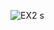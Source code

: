 ![EX2](https://github.com/Medosha22/Mastering-Embedded-Systems-Online-Diploma/assets/125259963/1881b121-b5fd-4b4b-9dba-44e9817333c6)
s